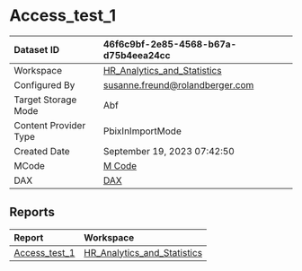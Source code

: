 



# Access_test_1

|Dataset ID|46f6c9bf-2e85-4568-b67a-d75b4eea24cc|
| :--- | :--- |
|Workspace|[HR_Analytics_and_Statistics](../Workspaces/HR_Analytics_and_Statistics.md)|
|Configured By|susanne.freund@rolandberger.com|
|Target Storage Mode|Abf|
|Content Provider Type|PbixInImportMode|
|Created Date|September 19, 2023 07:42:50|
|MCode|[M Code](./Access_test_1/mcode.md)|
|DAX|[DAX](./Access_test_1/dax.md)|

## Reports

|Report|Workspace|
| :--- | :--- |
|[Access_test_1](../Reports/Access_test_1.md)|[HR_Analytics_and_Statistics](../Workspaces/HR_Analytics_and_Statistics.md)|
